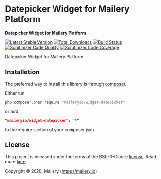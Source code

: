 # Datepicker Widget for Mailery Platform

**Datepicker Widget for Mailery Platform**

[![Latest Stable Version](https://poser.pugx.org/maileryio/widget-datepicker/v/stable)](https://packagist.org/packages/maileryio/widget-datepicker)
[![Total Downloads](https://poser.pugx.org/maileryio/widget-datepicker/downloads)](https://packagist.org/packages/maileryio/widget-datepicker)
[![Build Status](https://travis-ci.com/maileryio/widget-datepicker.svg?branch=master)](https://travis-ci.com/maileryio/widget-datepicker)
[![Scrutinizer Code Quality](https://img.shields.io/scrutinizer/g/maileryio/widget-datepicker.svg)](https://scrutinizer-ci.com/g/maileryio/widget-datepicker/)
[![Scrutinizer Code Coverage](https://img.shields.io/scrutinizer/coverage/g/maileryio/widget-datepicker.svg)](https://scrutinizer-ci.com/g/maileryio/widget-datepicker/)

Datepicker Widget for Mailery Platform

## Installation

The preferred way to install this library is through [composer](http://getcomposer.org/download/).

Either run

```sh
php composer.phar require "maileryio/widget-datepicker"
```

or add

```json
"maileryio/widget-datepicker": "*"
```

to the require section of your composer.json.

## License

This project is released under the terms of the BSD-3-Clause [license](LICENSE).
Read more [here](http://choosealicense.com/licenses/bsd-3-clause).

Copyright © 2020, Mailery (https://mailery.io)
